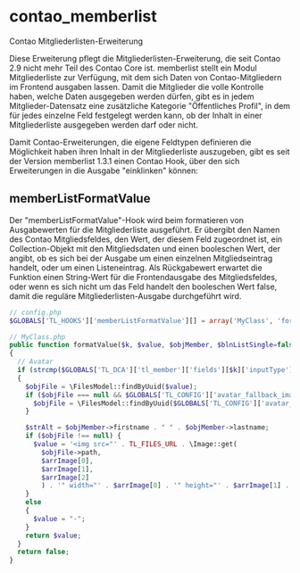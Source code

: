 contao_memberlist
=================

Contao Mitgliederlisten-Erweiterung

Diese Erweiterung pflegt die Mitgliederlisten-Erweiterung, die seit Contao 2.9 nicht mehr Teil des Contao Core ist.
memberlist stellt ein Modul Mitgliederliste zur Verfügung, mit dem sich Daten von Contao-Mitgliedern im Frontend ausgaben lassen.
Damit die Mitglieder die volle Kontrolle haben, welche Daten ausgegeben werden dürfen, gibt es in jedem Mitglieder-Datensatz eine zusätzliche Kategorie "Öffentliches Profil", in dem für jedes einzelne Feld festgelegt werden kann, ob der Inhalt in einer Mitgliederliste ausgegeben werden darf oder nicht.

Damit Contao-Erweiterungen, die eigene Feldtypen definieren die Möglichkeit haben ihren Inhalt in der Mitgliederliste auszugeben, gibt es seit der Version memberlist 1.3.1 einen Contao Hook, über den sich Erweiterungen in die Ausgabe "einklinken" können:

memberListFormatValue
---------------------
Der "memberListFormatValue"-Hook wird beim formatieren von Ausgabewerten für die Mitgliederliste ausgeführt. Er übergibt den Namen des Contao Mitgliedsfeldes, den Wert, der diesem Feld zugeordnet ist, ein Collection-Objekt mit den Mitgliedsdaten und einen booleschen Wert, der angibt, ob es sich bei der Ausgabe um einen einzelnen Mitgliedseintrag handelt, oder um einen Listeneintrag. Als Rückgabewert erwartet die Funktion einen String-Wert für die Frontendausgabe des Mitgliedsfeldes, oder wenn es sich nicht um das Feld handelt den booleschen Wert false, damit die reguläre Mitgliederlisten-Ausgabe durchgeführt wird.

```php
// config.php
$GLOBALS['TL_HOOKS']['memberListFormatValue'][] = array('MyClass', 'formatValue');

// MyClass.php
public function formatValue($k, $value, $objMember, $blnListSingle=false)
{
  // Avatar
  if (strcmp($GLOBALS['TL_DCA']['tl_member']['fields'][$k]['inputType'], 'avatar') == 0)
  {
    $objFile = \FilesModel::findByUuid($value);
    if ($objFile === null && $GLOBALS['TL_CONFIG']['avatar_fallback_image']) {
      $objFile = \FilesModel::findByUuid($GLOBALS['TL_CONFIG']['avatar_fallback_image']);
    }

    $strAlt = $objMember->firstname . " " . $objMember->lastname;
    if ($objFile !== null) {
      $value = '<img src="' . TL_FILES_URL . \Image::get(
        $objFile->path,
        $arrImage[0],
        $arrImage[1],
        $arrImage[2]
        ) . '" width="' . $arrImage[0] . '" height="' . $arrImage[1] . '" alt="' . $strAlt . '" class="avatar">';
    }
    else
    {
      $value = "-";
    }
    return $value;
  }
  return false;
}
```
